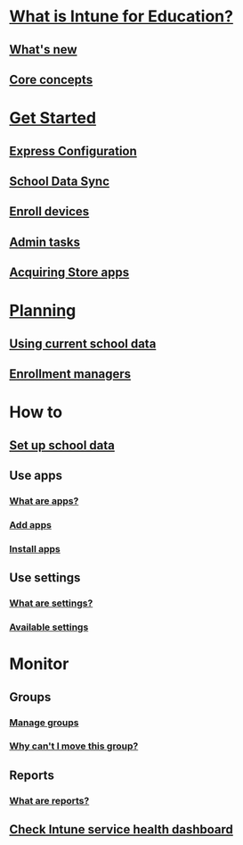 # [What is Intune for Education?](overview/what-is-intune-for-education.md)
## [What's new](overview/whats-new-in-edu.md)
## [Core concepts](overview/core-concepts.md)

# [Get Started](get-started/get-started-overview.md)
## [Express Configuration](get-started/express-configuration.md)
## [School Data Sync](get-started/what-is-school-data-sync.md)
## [Enroll devices](get-started/add-devices.md)
## [Admin tasks](get-started/admin-tasks.md)
## [Acquiring Store apps](get-started/acquire-store-apps.md)

# [Planning](plan/plan-overview.md)
## [Using current school data](plan/using-school-data-sync.md)
## [Enrollment managers](plan/enrollment-managers.md)

# How to
## [Set up school data](how-to/sds/set-up-school-data-sync.md)
## Use apps
### [What are apps?](how-to/apps/apps-intune-education.md)
### [Add apps](how-to/apps/add-apps.md)
### [Install apps](how-to/apps/install-apps.md)
## Use settings
### [What are settings?](how-to/settings/settings-intune-education.md)
### [Available settings](how-to/settings/settings.md)

# Monitor
## Groups
### [Manage groups](monitor/groups/groups-intune-education.md)
### [Why can't I move this group?](monitor/groups/why-cant-i-move-this-group.md)
## Reports
### [What are reports?](monitor/reports/what-are-reports.md)
## [Check Intune service health dashboard](monitor/reports/service-health.md)
